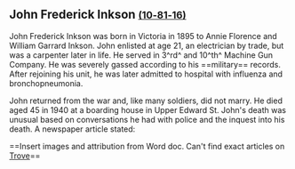 ## John Frederick Inkson <small>[(10‑81‑16)](https://brisbane.discovereverafter.com/profile/32009668 "Go to Memorial Information" )</small>

John Frederick Inkson was born in Victoria in 1895 to Annie Florence and William Garrard Inkson. John enlisted at age 21, an electrician by trade, but was a carpenter later in life. He served in 3^rd^ and 10^th^ Machine Gun Company.  He was severely gassed according to his ==military== records. After rejoining his unit, he was later admitted to hospital with influenza and bronchopneumonia. 

John returned from the war and, like many soldiers, did not marry. He died aged 45 in 1940 at a boarding house in Upper Edward St. 
John's death was unusual based on conversations he had with police and the inquest into his death. A newspaper article stated:

==Insert images and attribution from Word doc. Can't find exact articles on [Trove](http://nla.gov.au/nla.news-article44905817)==

